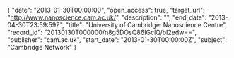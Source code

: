 {
  "date": "2013-01-30T00:00:00", 
  "open_access": true, 
  "target_url": "http://www.nanoscience.cam.ac.uk/", 
  "description": "", 
  "end_date": "2013-04-30T23:59:59Z", 
  "title": "University of Cambridge: Nanoscience Centre", 
  "record_id": "20130130T000000/n8g5DOsQ86IGclQ/bI2edw==", 
  "publisher": "cam.ac.uk", 
  "start_date": "2013-01-30T00:00:00Z", 
  "subject": "Cambridge Network"
}


